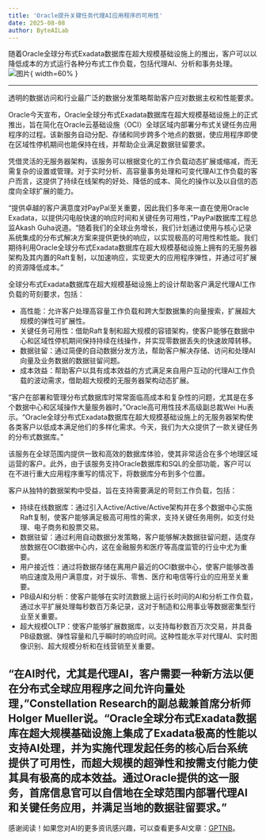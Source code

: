 ```yaml
---
title: 'Oracle提升关键任务代理AI应用程序的可用性'
date: 2025-08-08
author: ByteAILab
---
```


随着Oracle全球分布式Exadata数据库在超大规模基础设施上的推出，客户可以以降低成本的方式运行各种分布式工作负载，包括代理AI、分析和事务处理。![图片](https://ai-techpark.com/wp-content/uploads/Oracle-1.jpg){ width=60% }

---
透明的数据访问和行业最广泛的数据分发策略帮助客户应对数据主权和性能要求。

Oracle今天宣布，Oracle全球分布式Exadata数据库在超大规模基础设施上的正式推出，旨在简化在Oracle云基础设施（OCI）全球区域内部署分布式关键任务应用程序的过程。该新服务自动分配、存储和同步跨多个地点的数据，使应用程序即使在区域性停机期间也能保持在线，并帮助企业满足数据驻留要求。

凭借灵活的无服务器架构，该服务可以根据变化的工作负载动态扩展或缩减，而无需复杂的设置或管理。对于实时分析、高容量事务处理和可变代理AI工作负载的客户而言，这提供了持续在线架构的好处、降低的成本、简化的操作以及以自信的态度向全球扩展的能力。

“提供卓越的客户满意度对PayPal至关重要，因此我们多年来一直在使用Oracle Exadata，以提供闪电般快速的响应时间和关键任务可用性，”PayPal数据库工程总监Akash Guha说道。“随着我们的全球业务增长，我们计划通过使用与核心记录系统集成的分布式解决方案来提供更快的响应，以实现极高的可用性和性能。我们期待利用Oracle全球分布式Exadata数据库在超大规模基础设施上拥有的无服务器架构及其内置的Raft复制，以加速响应，实现更大的应用程序弹性，并通过可扩展的资源降低成本。”

全球分布式Exadata数据库在超大规模基础设施上的设计帮助客户满足代理AI工作负载的苛刻要求，包括：

- 高性能：允许客户处理高容量工作负载和跨大型数据集的向量搜索，扩展超大规模的弹性可扩展性。
- 关键任务可用性：借助Raft复制和超大规模的容错架构，使客户能够在数据中心和区域性停机期间保持持续在线操作，并实现零数据丢失的快速故障转移。
- 数据驻留：通过简便的自动数据分发方法，帮助客户解决存储、访问和处理AI向量及业务数据的数据驻留问题。
- 成本效益：帮助客户以具有成本效益的方式满足来自用户互动的代理AI工作负载的波动需求，借助超大规模的无服务器架构动态扩展。

“客户在部署和管理分布式数据库时常常面临高成本和复杂性的问题，尤其是在多个数据中心和区域操作大量服务器时，”Oracle高可用性技术高级副总裁Wei Hu表示。“Oracle全球分布式Exadata数据库在超大规模基础设施上的无服务器架构使各类客户以低成本满足他们的多样化需求。今天，我们为大众提供了一款关键任务的分布式数据库。”

该服务在全球范围内提供一致和高效的数据库体验，使其非常适合在多个地理区域运营的客户。此外，由于该服务支持Oracle数据库和SQL的全部功能，客户可以在不进行重大应用程序重写的情况下，将数据库分布到多个位置。

客户从独特的数据架构中受益，旨在支持需要满足的苛刻工作负载，包括：

- 持续在线数据库：通过引入Active/Active/Active架构并在多个数据中心实施Raft复制，使客户能够满足极高可用性的需求，支持关键任务用例，如支付处理、电子商务和股票交易。
- 数据驻留：通过利用自动数据分发策略，客户能够解决数据驻留问题，适度存放数据在OCI数据中心内，这在金融服务和医疗等高度监管的行业中尤为重要。
- 用户接近性：通过将数据存储在离用户最近的OCI数据中心，使客户能够改善响应速度及用户满意度，对于娱乐、零售、医疗和电信等行业的应用至关重要。
- PB级AI和分析：使客户能够在实时流数据上运行长时间的AI和分析工作负载，通过水平扩展处理每秒数百万条记录，这对于制造和公用事业等数据密集型行业至关重要。
- 超大规模OLTP：使客户能够扩展数据库，以支持每秒数百万次交易，并具备PB级数据、弹性容量和几乎瞬时的响应时间。这种性能水平对代理AI、实时图像识别、超大规模分析和在线营销至关重要。

“在AI时代，尤其是代理AI，客户需要一种新方法以便在分布式全球应用程序之间允许向量处理，”Constellation Research的副总裁兼首席分析师Holger Mueller说。“Oracle全球分布式Exadata数据库在超大规模基础设施上集成了Exadata极高的性能以支持AI处理，并为实施代理发起任务的核心后台系统提供了可用性，而超大规模的超弹性和按需支付能力使其具有极高的成本效益。通过Oracle提供的这一服务，首席信息官可以自信地在全球范围内部署代理AI和关键任务应用，并满足当地的数据驻留要求。”
---
感谢阅读！如果您对AI的更多资讯感兴趣，可以查看更多AI文章：[GPTNB](https://gptnb.com)。